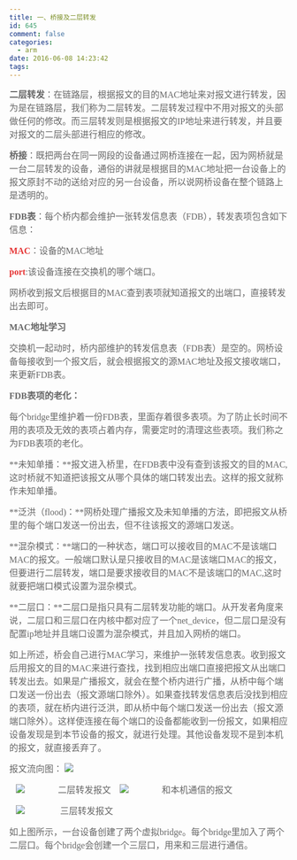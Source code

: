 ```yaml
---
title: 一、桥接及二层转发
id: 645
comment: false
categories:
  - arm
date: 2016-06-08 14:23:42
tags:
---
```


<span style="color:#666666; font-family:宋体; font-size:12pt">**二层转发**：在链路层，根据报文的目的MAC地址来对报文进行转发，因为是在链路层，我们称为二层转发。二层转发过程中不用对报文的头部做任何的修改。而三层转发则是根据报文的IP地址来进行转发，并且要对报文的二层头部进行相应的修改。
</span>

<!-- more -->
<span style="color:#666666; font-family:宋体; font-size:12pt">**桥接**：既把两台在同一网段的设备通过网桥连接在一起，因为网桥就是一台二层转发的设备，通俗的讲就是根据目的MAC地址把一台设备上的报文原封不动的送给对应的另一台设备，所以说网桥设备在整个链路上是透明的。
</span>

<span style="color:#666666; font-family:宋体; font-size:12pt">**FDB表**：每个桥内都会维护一张转发信息表（FDB），转发表项包含如下信息：
</span>

<span style="color:#e53333; font-family:宋体; font-size:12pt">**MAC**<span style="color:#666666">：设备的MAC地址
</span></span>

<span style="color:#e53333; font-family:宋体; font-size:12pt">**port**<span style="color:#666666">:该设备连接在交换机的哪个端口。
</span></span>

<span style="color:#666666; font-family:宋体; font-size:12pt">网桥收到报文后根据目的MAC查到表项就知道报文的出端口，直接转发出去即可。
</span>

<span style="color:#666666; font-family:宋体; font-size:12pt">**MAC地址学习**
		</span>

<span style="color:#666666; font-family:宋体; font-size:12pt">交换机一起动时，桥内部维护的转发信息表（FDB表）是空的。网桥设备每接收到一个报文后，就会根据报文的源MAC地址及报文接收端口，来更新FDB表。
</span>

<span style="color:#666666; font-family:宋体; font-size:12pt">**FDB表项的老化：**
		</span>

<span style="color:#666666; font-family:宋体; font-size:12pt">每个bridge里维护着一份FDB表，里面存着很多表项。为了防止长时间不用的表项及无效的表项占着内存，需要定时的清理这些表项。我们称之为FDB表项的老化。
</span>

<span style="color:#666666; font-family:宋体; font-size:12pt">**未知单播：**报文进入桥里，在FDB表中没有查到该报文的目的MAC,这时桥就不知道把该报文从哪个具体的端口转发出去。这样的报文就称作未知单播。
</span>

<span style="color:#666666; font-family:宋体; font-size:12pt">**泛洪（flood)：**网桥处理广播报文及未知单播的方法，即把报文从桥里的每个端口发送一份出去，但不往该报文的源端口发送。
</span>

<span style="color:#666666; font-family:宋体; font-size:12pt">**混杂模式：**端口的一种状态，端口可以接收目的MAC不是该端口MAC的报文。一般端口默认是只接收目的MAC是该端口MAC的报文，但要进行二层转发，端口是要求接收目的MAC不是该端口的MAC,这时就要把端口模式设置为混杂模式。
</span>

<span style="color:#666666; font-family:宋体; font-size:12pt">**二层口：**二层口是指只具有二层转发功能的端口。从开发者角度来说，二层口和三层口在内核中都对应了一个net_device，但二层口是没有配置ip地址并且端口设置为混杂模式，并且加入网桥的端口。
</span>

<span style="color:#666666; font-family:宋体; font-size:12pt">如上所述，桥会自己进行MAC学习，来维护一张转发信息表。收到报文后用报文的目的MAC来进行查找，找到相应出端口直接把报文从出端口转发出去。如果是广播报文，就会在整个桥内进行广播，从桥中每个端口发送一份出去（报文源端口除外）。如果查找转发信息表后没找到相应的表项，就在桥内进行泛洪，即从桥中每个端口发送一份出去（报文源端口除外）。这样使连接在每个端口的设备都能收到一份报文，如果相应设备发现是到本节设备的报文，就进行处理。其他设备发现不是到本机的报文，就直接丢弃了。
</span>

<span style="color:#666666; font-family:宋体; font-size:12pt">报文流向图：
![](http://www.madhex.com/wp-content/uploads/2016/06/060816_0624_1.jpg)
		</span>

<span style="color:#666666; font-family:宋体; font-size:12pt">   ![](http://www.madhex.com/wp-content/uploads/2016/06/060816_0624_2.jpg)               二层转发报文
   ![](http://www.madhex.com/wp-content/uploads/2016/06/060816_0624_3.jpg)               和本机通信的报文
</span>

<span style="color:#666666; font-family:宋体; font-size:12pt">   ![](http://www.madhex.com/wp-content/uploads/2016/06/060816_0624_4.jpg)                三层转发报文
</span>

<span style="color:#666666; font-size:12pt"><span style="font-family:宋体">如上图所示，一台设备创建了两个虚拟</span><span style="font-family:Times New Roman">bridge</span><span style="font-family:宋体">。每个</span><span style="font-family:Times New Roman">bridge</span><span style="font-family:宋体">里加入了两个二层口。每个</span><span style="font-family:Times New Roman">bridge</span><span style="font-family:宋体">会创建一个三层口，用来和三层进行通信。
</span></span>
